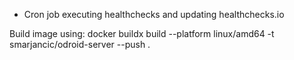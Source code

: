  - Cron job executing healthchecks and updating healthchecks.io

 Build image using:
 docker buildx build --platform linux/amd64 -t smarjancic/odroid-server --push .